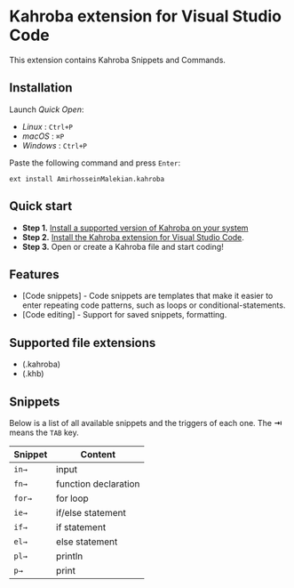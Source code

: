# Kahroba extension for Visual Studio Code
This extension contains Kahroba Snippets and Commands.
## Installation
Launch _Quick Open_:

- _Linux_ : `Ctrl+P`
- _macOS_ : `⌘P`
- _Windows_ : `Ctrl+P`

Paste the following command and press `Enter`:

```shell
ext install AmirhosseinMalekian.kahroba
```

## Quick start
-   **Step 1.** [Install a supported version of Kahroba on your system](https://github.com/kahroba-lang/kahroba)
-   **Step 2.** [Install the Kahroba extension for Visual Studio Code](https://marketplace.visualstudio.com/items?itemName=AmirhosseinMalekian.kahroba).
-   **Step 3.** Open or create a Kahroba file and start coding!

## Features
* [Code snippets] - Code snippets are templates that make it easier to enter repeating code patterns, such as loops or conditional-statements.
* [Code editing] - Support for saved snippets, formatting.

## Supported file extensions
* (.kahroba)
* (.khb)

## Snippets
Below is a list of all available snippets and the triggers of each one. The **⇥** means the `TAB` key.

| Snippet | Content                                       |
| ------- | --------------------------------------------- |
| `in→`   | input                                 |
| `fn→`  | function declaration                      |
| `for→`  | for loop                               |
| `ie→`  | if/else statement                       |
| `if→` | if statement             |
| `el→`  | else statement                             |
| `pl→`  | println                |
| `p→`    | print                            |
